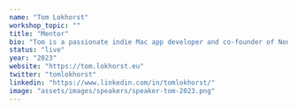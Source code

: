```yaml
---
name: "Tom Lokhorst"
workshop_topic: ""
title: "Mentor"
bio: "Tom is a passionate indie Mac app developer and co-founder of Nonstrict. He is building his own app Bezel and the recording backend of Screen Studio. Previously, he worked on the app that became Apple Music Classical, the Rijksmuseum app, and is one of the main contributors to the open source tool R.swift. Tom is a fan of both space and time."
status: "live"
year: "2023"
website: "https://tom.lokhorst.eu"
twitter: "tomlokhorst"
linkedin: "https://www.linkedin.com/in/tomlokhorst/"
image: "assets/images/speakers/speaker-tom-2023.png"
---
```

